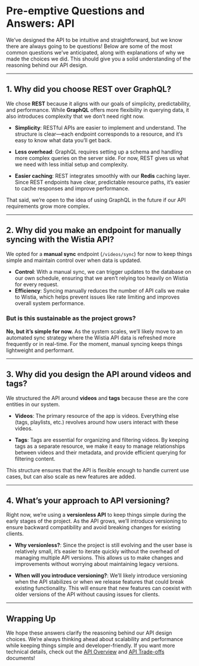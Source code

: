 # Pre-emptive Questions and Answers: API

We’ve designed the API to be intuitive and straightforward, but we know there are always going to be questions! Below are some of the most common questions we’ve anticipated, along with explanations of why we made the choices we did. This should give you a solid understanding of the reasoning behind our API design.

---

## 1. Why did you choose REST over GraphQL?

We chose **REST** because it aligns with our goals of simplicity, predictability, and performance. While **GraphQL** offers more flexibility in querying data, it also introduces complexity that we don’t need right now.

- **Simplicity**: RESTful APIs are easier to implement and understand. The structure is clear—each endpoint corresponds to a resource, and it’s easy to know what data you’ll get back.

- **Less overhead**: GraphQL requires setting up a schema and handling more complex queries on the server side. For now, REST gives us what we need with less initial setup and complexity.

- **Easier caching**: REST integrates smoothly with our **Redis** caching layer. Since REST endpoints have clear, predictable resource paths, it’s easier to cache responses and improve performance.

That said, we’re open to the idea of using GraphQL in the future if our API requirements grow more complex.

---

## 2. Why did you make an endpoint for manually syncing with the Wistia API?

We opted for a **manual sync** endpoint (`/videos/sync`) for now to keep things simple and maintain control over when data is updated.

- **Control**: With a manual sync, we can trigger updates to the database on our own schedule, ensuring that we aren’t relying too heavily on Wistia for every request.
- **Efficiency**: Syncing manually reduces the number of API calls we make to Wistia, which helps prevent issues like rate limiting and improves overall system performance.

### But is this sustainable as the project grows?

**No, but it’s simple for now.** As the system scales, we’ll likely move to an automated sync strategy where the Wistia API data is refreshed more frequently or in real-time. For the moment, manual syncing keeps things lightweight and performant.

---

## 3. Why did you design the API around videos and tags?

We structured the API around **videos** and **tags** because these are the core entities in our system.

- **Videos**: The primary resource of the app is videos. Everything else (tags, playlists, etc.) revolves around how users interact with these videos.

- **Tags**: Tags are essential for organizing and filtering videos. By keeping tags as a separate resource, we make it easy to manage relationships between videos and their metadata, and provide efficient querying for filtering content.

This structure ensures that the API is flexible enough to handle current use cases, but can also scale as new features are added.

---

## 4. What’s your approach to API versioning?

Right now, we’re using a **versionless API** to keep things simple during the early stages of the project. As the API grows, we’ll introduce versioning to ensure backward compatibility and avoid breaking changes for existing clients.

- **Why versionless?**: Since the project is still evolving and the user base is relatively small, it’s easier to iterate quickly without the overhead of managing multiple API versions. This allows us to make changes and improvements without worrying about maintaining legacy versions.

- **When will you introduce versioning?**: We’ll likely introduce versioning when the API stabilizes or when we release features that could break existing functionality. This will ensure that new features can coexist with older versions of the API without causing issues for clients.

---

## Wrapping Up

We hope these answers clarify the reasoning behind our API design choices. We’re always thinking ahead about scalability and performance while keeping things simple and developer-friendly. If you want more technical details, check out the [API Overview](./README.md) and [API Trade-offs](./tradeoffs.md) documents!

